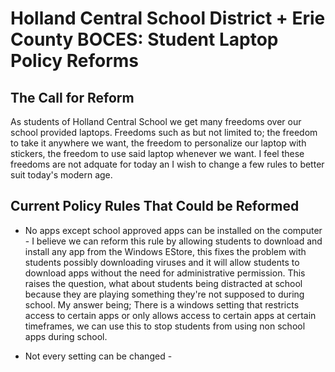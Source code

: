 # Holland Central School District + Erie County BOCES: Student Laptop Policy Reforms

## The Call for Reform
As students of Holland Central School we get many freedoms over our school provided laptops. Freedoms such as but not limited to; the freedom to take it anywhere we want, the freedom to personalize our laptop with stickers, the freedom to use said laptop whenever we want. I feel these freedoms are not adquate for today an I wish to change a few rules to better suit today's modern age.

## Current Policy Rules That Could be Reformed
- No apps except school approved apps can be installed on the computer - I believe we can reform this rule by allowing students to download and install any app from the Windows EStore, this fixes the problem with students possibly downloading viruses and it will allow students to download apps without the need for administrative permission. This raises the question, what about students being distracted at school because they are playing something they're not supposed to during school. My answer being; There is a windows setting that restricts access to certain apps or only allows access to certain apps at certain timeframes, we can use this to stop students from using non school apps during school.

- Not every setting can be changed - 
